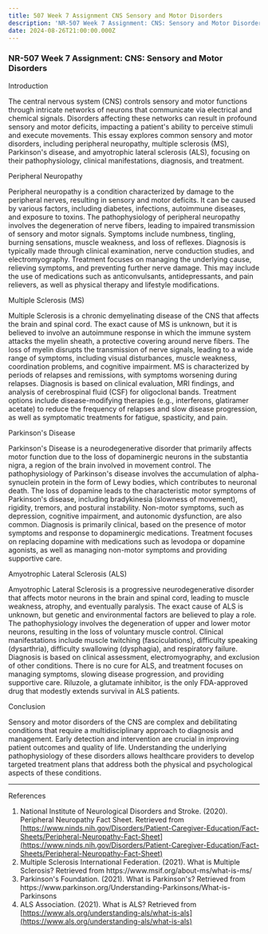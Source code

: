```yaml
---
title: 507 Week 7 Assignment CNS Sensory and Motor Disorders
description: 'NR-507 Week 7 Assignment: CNS: Sensory and Motor Disorders'
date: 2024-08-26T21:00:00.000Z
---
```


### NR-507 Week 7 Assignment: CNS: Sensory and Motor Disorders

Introduction

The central nervous system (CNS) controls sensory and motor functions through intricate networks of neurons that communicate via electrical and chemical signals. Disorders affecting these networks can result in profound sensory and motor deficits, impacting a patient's ability to perceive stimuli and execute movements. This essay explores common sensory and motor disorders, including peripheral neuropathy, multiple sclerosis (MS), Parkinson's disease, and amyotrophic lateral sclerosis (ALS), focusing on their pathophysiology, clinical manifestations, diagnosis, and treatment.

Peripheral Neuropathy

Peripheral neuropathy is a condition characterized by damage to the peripheral nerves, resulting in sensory and motor deficits. It can be caused by various factors, including diabetes, infections, autoimmune diseases, and exposure to toxins. The pathophysiology of peripheral neuropathy involves the degeneration of nerve fibers, leading to impaired transmission of sensory and motor signals. Symptoms include numbness, tingling, burning sensations, muscle weakness, and loss of reflexes. Diagnosis is typically made through clinical examination, nerve conduction studies, and electromyography. Treatment focuses on managing the underlying cause, relieving symptoms, and preventing further nerve damage. This may include the use of medications such as anticonvulsants, antidepressants, and pain relievers, as well as physical therapy and lifestyle modifications.

Multiple Sclerosis (MS)

Multiple Sclerosis is a chronic demyelinating disease of the CNS that affects the brain and spinal cord. The exact cause of MS is unknown, but it is believed to involve an autoimmune response in which the immune system attacks the myelin sheath, a protective covering around nerve fibers. The loss of myelin disrupts the transmission of nerve signals, leading to a wide range of symptoms, including visual disturbances, muscle weakness, coordination problems, and cognitive impairment. MS is characterized by periods of relapses and remissions, with symptoms worsening during relapses. Diagnosis is based on clinical evaluation, MRI findings, and analysis of cerebrospinal fluid (CSF) for oligoclonal bands. Treatment options include disease-modifying therapies (e.g., interferons, glatiramer acetate) to reduce the frequency of relapses and slow disease progression, as well as symptomatic treatments for fatigue, spasticity, and pain.

Parkinson's Disease

Parkinson's Disease is a neurodegenerative disorder that primarily affects motor function due to the loss of dopaminergic neurons in the substantia nigra, a region of the brain involved in movement control. The pathophysiology of Parkinson's disease involves the accumulation of alpha-synuclein protein in the form of Lewy bodies, which contributes to neuronal death. The loss of dopamine leads to the characteristic motor symptoms of Parkinson's disease, including bradykinesia (slowness of movement), rigidity, tremors, and postural instability. Non-motor symptoms, such as depression, cognitive impairment, and autonomic dysfunction, are also common. Diagnosis is primarily clinical, based on the presence of motor symptoms and response to dopaminergic medications. Treatment focuses on replacing dopamine with medications such as levodopa or dopamine agonists, as well as managing non-motor symptoms and providing supportive care.

Amyotrophic Lateral Sclerosis (ALS)

Amyotrophic Lateral Sclerosis is a progressive neurodegenerative disorder that affects motor neurons in the brain and spinal cord, leading to muscle weakness, atrophy, and eventually paralysis. The exact cause of ALS is unknown, but genetic and environmental factors are believed to play a role. The pathophysiology involves the degeneration of upper and lower motor neurons, resulting in the loss of voluntary muscle control. Clinical manifestations include muscle twitching (fasciculations), difficulty speaking (dysarthria), difficulty swallowing (dysphagia), and respiratory failure. Diagnosis is based on clinical assessment, electromyography, and exclusion of other conditions. There is no cure for ALS, and treatment focuses on managing symptoms, slowing disease progression, and providing supportive care. Riluzole, a glutamate inhibitor, is the only FDA-approved drug that modestly extends survival in ALS patients.

Conclusion

Sensory and motor disorders of the CNS are complex and debilitating conditions that require a multidisciplinary approach to diagnosis and management. Early detection and intervention are crucial in improving patient outcomes and quality of life. Understanding the underlying pathophysiology of these disorders allows healthcare providers to develop targeted treatment plans that address both the physical and psychological aspects of these conditions.

***

References

1. National Institute of Neurological Disorders and Stroke. (2020). Peripheral Neuropathy Fact Sheet. Retrieved from [https://www.ninds.nih.gov/Disorders/Patient-Caregiver-Education/Fact-Sheets/Peripheral-Neuropathy-Fact-Sheet](https://www.ninds.nih.gov/Disorders/Patient-Caregiver-Education/Fact-Sheets/Peripheral-Neuropathy-Fact-Sheet)
2. Multiple Sclerosis International Federation. (2021). What is Multiple Sclerosis? Retrieved from https\://www\.msif.org/about-ms/what-is-ms/
3. Parkinson's Foundation. (2021). What is Parkinson's? Retrieved from https\://www\.parkinson.org/Understanding-Parkinsons/What-is-Parkinsons
4. ALS Association. (2021). What is ALS? Retrieved from [https://www.als.org/understanding-als/what-is-als](https://www.als.org/understanding-als/what-is-als)
